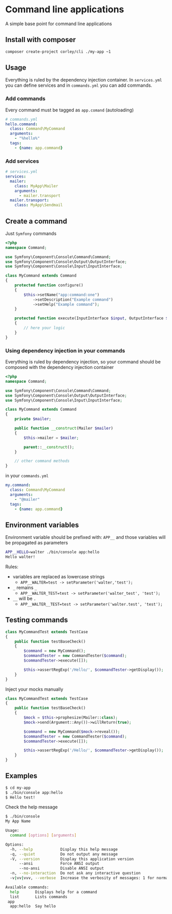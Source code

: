 # Command line applications

A simple base point for command line applications

## Install with composer

```sh
composer create-project corley/cli ./my-app ~1
```

## Usage

Everything is ruled by the dependency injection container. In `services.yml` you
can define services and in `commands.yml` you can add commands.

### Add commands

Every command must be tagged as `app.comand` (autoloading)

```yml
# commands.yml
hello.command:
  class: Command\MyCommand
  arguments:
    - "%hello%"
  tags:
    - {name: app.command}
```

### Add services

```yml
# services.yml
services:
  mailer:
    class: MyApp\Mailer
    arguments:
      - mailer.transport
  mailer.transport:
    class: MyApp\Sendmail
```

## Create a command

Just `Symfony` commands

```php
<?php
namespace Command;

use Symfony\Component\Console\Command\Command;
use Symfony\Component\Console\Output\OutputInterface;
use Symfony\Component\Console\Input\InputInterface;

class MyCommand extends Command
{
    protected function configure()
    {
        $this->setName("app:command:one")
            ->setDescription("Example command")
            ->setHelp("Example command");
    }

    protected function execute(InputInterface $input, OutputInterface $output)
    {
        // here your logic
    }
}
```

### Using dependency injection in your commands

Everything is ruled by dependency injection, so your command should be composed
with the dependency injection container

```php
<?php
namespace Command;

use Symfony\Component\Console\Command\Command;
use Symfony\Component\Console\Output\OutputInterface;
use Symfony\Component\Console\Input\InputInterface;

class MyCommand extends Command
{
    private $mailer;

    public function __construct(Mailer $mailer)
    {
        $this->mailer = $mailer;

        parent::__construct();
    }

    // other command methods
}
```

in your `commands.yml`

```yml
my.command:
  class: Command\MyCommand
  arguments:
    - "@mailer"
  tags:
    - {name: app.command}

```

## Environment variables

Environment variable should be prefixed with: `APP__` and those variables will
be propagated as parameters

```sh
APP__HELLO=walter ./bin/console app:hello
Hello walter!
```

Rules:

 * variables are replaced as lowercase strings
   * `APP__WALTER=test -> setParameter('walter,'test');`
 * `_` remains `_`
   * `APP__WALTER_TEST=test -> setParameter('walter_test', 'test');`
 * `__` will be `.`
   * `APP__WALTER__TEST=test -> setParameter('walter.test', 'test');`

## Testing commands

```php
class MyCommandTest extends TestCase
{
    public function testBaseCheck()
    {
		$command = new MyCommand();
        $commandTester = new CommandTester($command);
        $commandTester->execute([]);

        $this->assertRegExp('/Hello/', $commandTester->getDisplay());
    }
}
```

Inject your mocks manually

```php
class MyCommandTest extends TestCase
{
    public function testBaseCheck()
    {
        $mock = $this->prophesize(Mailer::class);
        $mock->send(Argument::Any())->willReturn(true);

		$command = new MyCommand($mock->reveal());
        $commandTester = new CommandTester($command);
        $commandTester->execute([]);

        $this->assertRegExp('/Hello/', $commandTester->getDisplay());
    }
}
```

## Examples

```sh
$ cd my-app
$ ./bin/console app:hello
$ Hello test!
```

Check the help message

```sh
$ ./bin/console
My App Name

Usage:
  command [options] [arguments]

Options:
  -h, --help            Display this help message
  -q, --quiet           Do not output any message
  -V, --version         Display this application version
      --ansi            Force ANSI output
      --no-ansi         Disable ANSI output
  -n, --no-interaction  Do not ask any interactive question
  -v|vv|vvv, --verbose  Increase the verbosity of messages: 1 for normal output, 2 for more verbose output and 3 for debug

Available commands:
  help       Displays help for a command
  list       Lists commands
 app
  app:hello  Say hello
```
